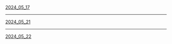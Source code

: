 [2024_05_17](https://youtube.com/live/mI_tPiMEw5U)

---

[2024_05_21](https://youtube.com/live/MVTU2RnefQE)

---

[2024_05_22](https://youtube.com/live/UozC6o4NiBk)